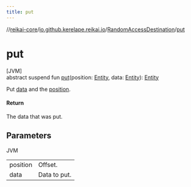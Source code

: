 ```yaml
---
title: put
---
```

//[reikai-core](../../../index.html)/[io.github.kerelape.reikai.io](../index.html)/[RandomAccessDestination](index.html)/[put](put.html)



# put



[JVM]\
abstract suspend fun [put](put.html)(position: [Entity](../../io.github.kerelape.reikai/-entity/index.html), data: [Entity](../../io.github.kerelape.reikai/-entity/index.html)): [Entity](../../io.github.kerelape.reikai/-entity/index.html)



Put [data](put.html) and the [position](put.html).



#### Return



The data that was put.



## Parameters


JVM

| | |
|---|---|
| position | Offset. |
| data | Data to put. |




